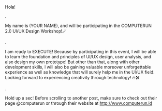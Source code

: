 Hola!

.

My name is (YOUR NAME), and will be participating in the COMPUTERUN 2.0 UI/UX Design Workshop!🪄

.

I am ready to EXECUTE! Because by participating in this event, I will be able to learn the foundation and principles of UI/UX design, user analysis, and also design my own prototype! But other than that, along with other development skills, I will also be gaining valuable moreover unforgettable experience as well as knowledge that will surely help me in the UI/UX field. Looking forward to experiencing creativity through technology! 🔥🛠️

.

Hold up a sec! Before scrolling to another post, make sure to check out their page @computerun or through their website at http://www.computerun.id